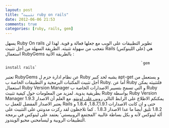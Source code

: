 ```yaml
---
layout: post
title: "تثبيث ruby on rails"
date: 2012-06-06 21:53
comments: true
categories: [ruby, rails, gem] 
---
```

يسهل  Ruby On rails تطوير التطبيقات على الويب مع جعلها فعالة و قوية. لهذا لن نتعجب من سهولة تثبيثه. الطريقة السهلة من أجل تثبيث Rails (على اللينوكس) هي استعمال RubyGems بالطريقة الأتية :
                																	
 					                                            `gem install rails`   

تعتبر RubyGems عن نظام ادارة حزم ل Ruby يشبه لحد كبير apt-get و يستعمل من أجل تثبيث المكتبات البرمجية و التطبيقات الخاصة ب Ruby. أما عن Ruby فلتثبيثه يمكن استعمال Ruby Version Manager و التي تسمح بتسيير الاصدارات الخاصة ب Ruby بطريقية يدوية. لمزيد من المعلومات حول كيفية تثبيث Ruby بواسطة Ruby Version Manager يمكنكم الاطلاع على الرابط التالي [روبي على اوبنتو](https://help.ubuntu.com/community/RubyOnRails). مع العلم أن الاصدار 1.9.3 يعتبر الاصدار المفضل للعمل ب Rails حتى و ان كانت الاصدارات 1.8.7,1.9.1, 1.8.4 و 1.8.2 تليق أيضا ما عدا الاصدار 1.8.3 .
كما تلاجظون لقد ركزت مدونتي على التثبيث على ألة لينوكس لأنه و بكل بساطة غالبية 'المجتمع الروبيستي' يعتمد على لينوكس في برمجة التطبيقات الروبية و ليسامحني محبو الويندوز. 

